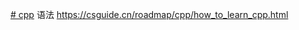 [# cpp](https://csdiy.wiki/%E7%BC%96%E7%A8%8B%E5%85%A5%E9%97%A8/cpp/CS106B_CS106X/#_1) 语法
https://csguide.cn/roadmap/cpp/how_to_learn_cpp.html
